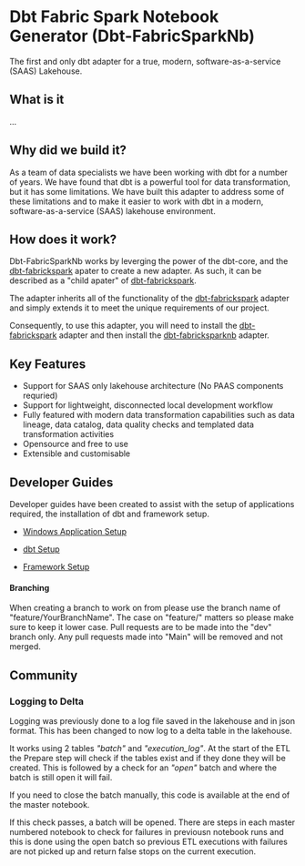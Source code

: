 # Dbt Fabric Spark Notebook Generator (Dbt-FabricSparkNb)

The first and only dbt adapter for a true, modern, software-as-a-service (SAAS) Lakehouse.

## What is it

...

## Why did we build it?
As a team of data specialists we have been working with dbt for a number of years. We have found that dbt is a powerful tool for data transformation, but it has some limitations. We have built this adapter to address some of these limitations and to make it easier to work with dbt in a modern, software-as-a-service (SAAS) lakehouse environment. 

## How does it work?
Dbt-FabricSparkNb works by leverging the power of the dbt-core, and the [dbt-fabrickspark](https://github.com/microsoft/dbt-fabricspark) apater to create a new adapter. As such, it can be described as a "child apater" of [dbt-fabrickspark](https://github.com/microsoft/dbt-fabricspark). 

The adapter inherits all of the functionality of the [dbt-fabrickspark](https://github.com/microsoft/dbt-fabricspark) adapter and simply extends it to meet the unique requirements of our project.

Consequently, to use this adapter, you will need to install the [dbt-fabrickspark](https://github.com/microsoft/dbt-fabricspark) adapter and then install the [dbt-fabricksparknb](https://github.com/Insight-Services-APAC/APAC-Capability-DAI-DbtFabricSparkNb) adapter.

## Key Features

- Support for SAAS only lakehouse architecture (No PAAS components requried)
- Support for lightweight, disconnected local development workflow
- Fully featured with modern data transformation capabilities such as data lineage, data catalog, data quality checks and templated data transformation activities
- Opensource and free to use
- Extensible and customisable


## Developer Guides

Developer guides have been created to assist with the setup of applications required, the installation of dbt and framework setup.

- [Windows Application Setup](developer_guide/applications_setup.md)

- [dbt Setup](developer_guide/dbt_setup.md)

- [Framework Setup](developer_guide/framework_setup.md)

#### Branching
When creating a branch to work on from please use the branch name of "feature/YourBranchName". The case on "feature/" matters so please make sure to keep it lower case. Pull requests are to be made into the "dev" branch only. Any pull requests made into "Main" will be removed and not merged.


## Community

### Logging to Delta

Logging was previously done to a log file saved in the lakehouse and in json format. This has been changed to now log to a delta table in the lakehouse.

It works using 2 tables *"batch"* and *"execution_log"*. At the start of the ETL the Prepare step will check if the tables exist and if they done they will be created. This is followed by a check for an *"open"* batch and where the batch is still open it will fail. 

If you need to close the batch manually, this code is available at the end of the master notebook. 

If this check passes, a batch will be opened. There are steps in each master numbered notebook to check for failures in previousn notebook runs and this is done using the open batch so previous ETL executions with failures are not picked up and return false stops on the current execution.
